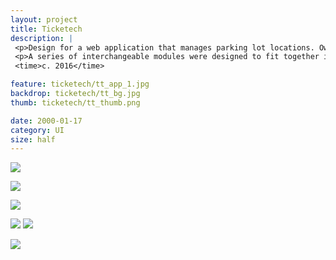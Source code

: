 ```yaml
---
layout: project
title: Ticketech
description: |
 <p>Design for a web application that manages parking lot locations. Owners and managers can monitor relevant data, per location and a given period of time.</p>
 <p>A series of interchangeable modules were designed to fit together in a fluid dashboard so that different experiences could be served to users with various roles.</p>
 <time>c. 2016</time>

feature: ticketech/tt_app_1.jpg
backdrop: ticketech/tt_bg.jpg
thumb: ticketech/tt_thumb.png

date: 2000-01-17
category: UI
size: half
---
```


![]({{site.project_img_path}}ticketech/tt_app_2.jpg)

![]({{site.project_img_path}}ticketech/tt_app_3.jpg)

![]({{site.project_img_path}}ticketech/tt_app_4.jpg)

![]({{site.project_img_path}}ticketech/dash1.jpg)
![]({{site.project_img_path}}ticketech/dash2.jpg)

![]({{site.project_img_path}}ticketech/wireframes.jpg)
